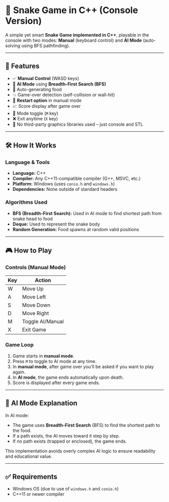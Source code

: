# 🐍 Snake Game in C++ (Console Version)

A simple yet smart **Snake Game implemented in C++**, playable in the console with two modes: **Manual** (keyboard control) and **AI Mode** (auto-solving using BFS pathfinding).

---

## 📌 Features

- ✅ **Manual Control** (WASD keys)
- 🤖 **AI Mode** using **Breadth-First Search (BFS)**
- 🍎 Auto-generating food
- 💥 Game-over detection (self-collision or wall-hit)
- 🔁 **Restart option** in manual mode
- 📈 Score display after game over
- 🧠 Mode toggle (`M` key)
- ❌ Exit anytime (`X` key)
- 🚫 No third-party graphics libraries used – just console and STL

---

## 🛠️ How It Works

### Language & Tools

- **Language:** C++
- **Compiler:** Any C++11-compatible compiler (G++, MSVC, etc.)
- **Platform:** Windows (uses `conio.h` and `windows.h`)
- **Dependencies:** None outside of standard headers

### Algorithms Used

- **BFS (Breadth-First Search):** Used in AI mode to find shortest path from snake head to food
- **Deque:** Used to represent the snake body
- **Random Generation:** Food spawns at random valid positions

---

## 🎮 How to Play

### Controls (Manual Mode)

| Key  | Action          |
|------|------------------|
| W    | Move Up          |
| A    | Move Left        |
| S    | Move Down        |
| D    | Move Right       |
| M    | Toggle AI/Manual |
| X    | Exit Game        |

### Game Loop

1. Game starts in **manual mode**.
2. Press `M` to toggle to AI mode at any time.
3. In **manual mode**, after game over you’ll be asked if you want to play again.
4. In **AI mode**, the game ends automatically upon death.
5. Score is displayed after every game ends.

---

## 🧠 AI Mode Explanation

In AI mode:

- The game uses **Breadth-First Search** (BFS) to find the shortest path to the food.
- If a path exists, the AI moves toward it step by step.
- If no path exists (trapped or enclosed), the game ends.

This implementation avoids overly complex AI logic to ensure readability and educational value.

---

## ✅ Requirements

- Windows OS (due to use of `windows.h` and `conio.h`)
- C++11 or newer compiler
